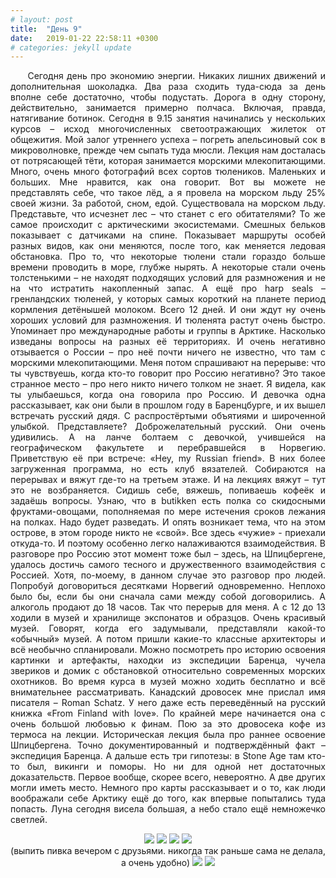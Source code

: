 ```yaml
---
# layout: post
title:  "День 9"
date:   2019-01-22 22:58:11 +0300
# categories: jekyll update
---
```


<div style="text-align: justify">
&nbsp;&nbsp;&nbsp;&nbsp;
Сегодня день про экономию энергии. Никаких лишних движений и дополнительная шоколадка. Два раза сходить туда-сюда за день вполне себе достаточно, чтобы подустать. Дорога в одну сторону, действительно, занимается примерно полчаса. Включая, правда, натягивание ботинок. Сегодня в 9.15 занятия начинались у нескольких курсов – исход многочисленных светоотражающих жилеток от общежития. Мой залог утреннего успеха – погреть апельсиновый сок в микроволновке, прежде чем сыпать туда мюсли. Лекция нам досталась от потрясающей тёти, которая занимается морскими млекопитающими. Много, очень много фотографий всех сортов тюлеников. Маленьких и больших. Мне нравится, как она говорит. Вот вы можете не представлять себе, что такое лёд, а я провела на морском льду 25% своей жизни. За работой, сном, едой. Существовала на морском льду. Представьте, что исчезнет лес – что станет с его обитателями? То же самое происходит с арктическими экосистемами. Смешных бельков показывает с датчиками на спине. Показывает маршруты особей разных видов, как они меняются, после того, как меняется ледовая обстановка. Про то, что некоторые тюлени стали гораздо больше времени проводить в море, глубже нырять. А некоторые стали очень толстенькими – не находят подходящих условий для размножения и не на что истратить накопленный запас.  А ещё про harp seals –гренландских тюленей, у которых самых короткий на планете период кормления детёнышей молоком. Всего 12 дней. И они ждут ну очень хороших условий для размножения. И тюленята растут  очень быстро. Упоминает про международные работы и группы в Арктике. Насколько изведаны вопросы на разных её территориях. И очень негативно отзывается о России – про неё почти ничего не известно, что там с морскими млекопитающими. Меня потом спрашивают на перерыве: что ты чувствуешь, когда кто-то говорит про Россию негативно? Это такое странное место – про него никто ничего толком не знает. Я видела, как ты улыбаешься, когда она говорила про Россию. И девочка одна рассказывает, как они были в прошлом году в Баренцбурге, и их вышел встречать русский дядя. С распростёртыми  объятиями и широченной улыбкой. Представляете? Доброжелательный русский. Они очень удивились. А на ланче болтаем с девочкой, учившейся на географическом факультете и перебравшейся в Норвегию. Приветствую её при встрече: «Hey, my Russian friend». В них более загруженная программа, но есть клуб вязателей. Собираются на перерывах и вяжут где-то на третьем этаже. И на лекциях вяжут – тут это не возбраняется. Сидишь себе, вяжешь, попиваешь кофеёк и задаёшь вопросы. Узнаю, что в butikken есть полка со скидосными фруктами-овощами, пополняемая по мере истечения сроков лежания на полках. Надо будет разведать. И опять возникает тема, что на этом острове, в этом городе никто не «свой». Все здесь «чужие» - приехали откуда-то. И поэтому особенно легко налаживаются взаимодействия. В разговоре про Россию этот момент тоже был – здесь, на Шпицбергене, удалось достичь самого тесного и дружественного взаимодействия с Россией. Хотя, по-моему, в данном случае это разговор про людей. Попробуй договориться десятками Норвегий одновременно. Неплохо было бы, если бы они сначала сами между собой договорились.   А алкоголь продают до 18 часов. Так что перерыв для меня. А с 12 до 13 ходили в музей и хранилище экспонатов и образцов. Очень красивый музей. Говорят, когда его задумывали, представляли какой-то «обычный» музей. А потом пришли какие-то классные архитекторы и всё необычно спланировали. Можно посмотреть про историю освоения картинки и артефакты, находки из экспедиции Баренца, чучела звериков и домик с обстановкой относительно современных морских охотников. Во время курса в музей можно ходить бесплатно и всё внимательнее рассматривать. Канадский дровосек мне прислал имя писателя – Roman Schatz. У него даже есть переведённый на русский книжка «From Finland with love». По крайней мере начинается она с очень большой любовью к финам. Пою за это дровосека кофе из термоса на лекции. Историческая лекция была про раннее освоение Шпицбергена. Точно документированный и подтверждённый факт – экспедиция Баренца. А дальше есть три гипотезы: в Stone Age там кто-то был, викинги и поморы. Но ни для одной нет достаточных доказательств. Первое вообще, скорее всего, невероятно. А две других могли иметь место. Немного про карты рассказывает и о то, как люди воображали себе Арктику ещё до того, как впервые попытались туда попасть. Луна сегодня висела большая, а небо стало ещё немножечко светлей. 
</div>

<p align="center">
    <img src="{{site.baseurl}}/assets/images/51.png" />
    <img src="{{site.baseurl}}/assets/images/52.png" />
    <img src="{{site.baseurl}}/assets/images/53.png" />
    <img src="{{site.baseurl}}/assets/images/54.png" />
    <br />
    (выпить пивка вечером с друзьями. никогда так раньше сама не делала, а очень удобно)
    <img src="{{site.baseurl}}/assets/images/55.png" />
    <img src="{{site.baseurl}}/assets/images/56.png" />
</p>



